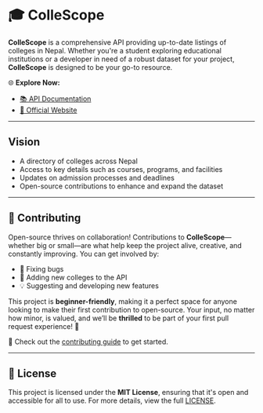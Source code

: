 # 🎓 ColleScope

**ColleScope** is a comprehensive API providing up-to-date listings of colleges in Nepal. Whether you're a student exploring educational institutions or a developer in need of a robust dataset for your project, **ColleScope** is designed to be your go-to resource.

🌐 **Explore Now:**

- [📚 API Documentation](https://collescope-stuti-projects.vercel.app/docs)
- [🏫 Official Website](https://collescope-stuti-projects.vercel.app)

---

## Vision

- A directory of colleges across Nepal
- Access to key details such as courses, programs, and facilities
- Updates on admission processes and deadlines
- Open-source contributions to enhance and expand the dataset

---

## 🤝 Contributing

Open-source thrives on collaboration! Contributions to **ColleScope**—whether big or small—are what help keep the project alive, creative, and constantly improving. You can get involved by:

- 🐛 Fixing bugs
- 🏫 Adding new colleges to the API
- 💡 Suggesting and developing new features

This project is **beginner-friendly**, making it a perfect space for anyone looking to make their first contribution to open-source. Your input, no matter how minor, is valued, and we’ll be **thrilled** to be part of your first pull request experience! 🎉

📖 Check out the [contributing guide](https://github.com/SXC-ALCC/collescope/blob/main/contribution.md) to get started.

---

## 📜 License

This project is licensed under the **MIT License**, ensuring that it's open and accessible for all to use. For more details, view the full [LICENSE](LICENSE).


